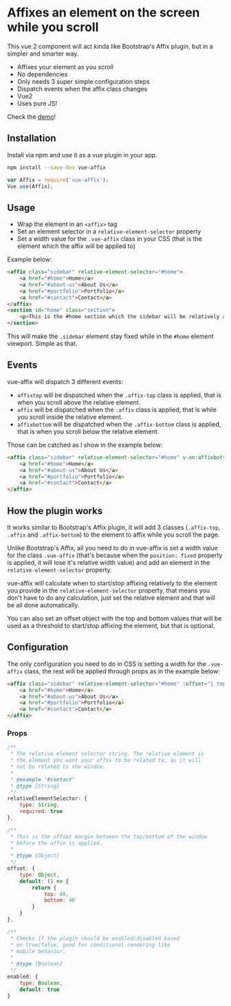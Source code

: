 # Affixes an element on the screen while you scroll
This vue 2 component will act kinda like Bootstrap's Affix plugin, but in a simpler and smarter way.

 - Affixes your element as you scroll
 - No dependencies
 - Only needs 3 super simple configuration steps
 - Dispatch events when the affix class changes
 - Vue2
 - Uses pure JS!

Check the <a href="https://eddiemf.github.io/vue-affix/examples/example-1.html" target="_blank">demo</a>!

## Installation
Install via npm and use it as a vue plugin in your app.

```bash
npm install --save-dev vue-affix
```
```js
var Affix = require('vue-affix');
Vue.use(Affix);
```

## Usage
 - Wrap the element in an `<affix>` tag
 - Set an element selector in a `relative-element-selector` property
 - Set a width value for the `.vue-affix` class in your CSS (that is the element which the affix will be applied to)

Example below:

```html
<affix class="sidebar" relative-element-selector="#home">
    <a href="#home">Home</a>
    <a href="#about-us">About Us</a>
    <a href="#portfolio">Portfolio</a>
    <a href="#contact">Contact</a>
</affix>
<section id="home" class="section">
    <p>This is the #home section which the sidebar will be relatively affixed!</p>
</section>
```

This will make the `.sidebar` element stay fixed while in the `#home` element viewport. Simple as that.

## Events
vue-affix will dispatch 3 different events:
 - `affixtop` will be dispatched when the `.affix-top` class is applied, that is when you scroll above the relative element.
 - `affix` will be dispatched when the `.affix` class is applied, that is while you scroll inside the relative element.
 - `affixbottom` will be dispatched when the `.affix-bottom` class is applied, that is when you scroll below the relative element.

Those can be catched as I show in the example below:
```html
<affix class="sidebar" relative-element-selector="#home" v-on:affixbottom="yourFunction()">
    <a href="#home">Home</a>
    <a href="#about-us">About Us</a>
    <a href="#portfolio">Portfolio</a>
    <a href="#contact">Contact</a>
</affix>
```

## How the plugin works
It works similar to Bootstrap's Affix plugin, it will add 3 classes (`.affix-top`, `.affix` and `.affix-bottom`) to the element to affix while you scroll the page.

Unlike Bootstrap's Affix, all you need to do in vue-affix is set a width value for the class `.vue-affix` (that's because when the `position: fixed` property is applied, it will lose it's relative width value) and add an element in the `relative-element-selector` property.

vue-affix will calculate when to start/stop affixing relatively to the element you provide in the `relative-element-selector` property, that means you don't have to do any calculation, just set the relative element and that will be all done automatically.

You can also set an offset object with the top and bottom values that will be used as a threshold to start/stop affixing the element, but that is optional.

## Configuration
The only configuration you need to do in CSS is setting a width for the `.vue-affix` class, the rest will be applied through props as in the example below:
``` html
<affix class="sidebar" relative-element-selector="#home" :offset="{ top: 40, bottom: 40}">
    <a href="#home">Home</a>
    <a href="#about-us">About Us</a>
    <a href="#portfolio">Portfolio</a>
    <a href="#contact">Contact</a>
</affix>
```

### Props
``` javascript
/**
 * The relative element selector string. The relative element is
 * the element you want your affix to be related to, as it will
 * not be related to the window.
 *
 * @example '#contact'
 * @type {String}
 */
relativeElementSelector: {
    type: String,
    required: true
},

/**
 * This is the offset margin between the top/bottom of the window
 * before the affix is applied.
 *
 * @type {Object}
 */
offset: {
    type: Object,
    default: () => {
        return {
            top: 40,
            bottom: 40
        }
    }
},

/**
 * Checks if the plugin should be enabled/disabled based
 * on true/false, good for conditional rendering like
 * mobile behavior.
 *
 * @type {Boolean}
 */
enabled: {
    type: Boolean,
    default: true
}
```
